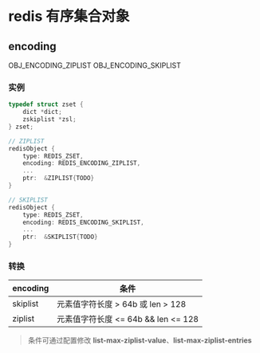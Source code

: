# redis 有序集合对象

## encoding

OBJ_ENCODING_ZIPLIST
OBJ_ENCODING_SKIPLIST

### 实例

```c
typedef struct zset {
    dict *dict;
    zskiplist *zsl;
} zset;

// ZIPLIST
redisObject {
    type: REDIS_ZSET,
    encoding: REDIS_ENCODING_ZIPLIST,
    ...
    ptr:  &ZIPLIST{TODO}
}

// SKIPLIST
redisObject {
    type: REDIS_ZSET,
    encoding: REDIS_ENCODING_SKIPLIST,
    ...
    ptr:  &SKIPLIST{TODO}
}
```

### 转换

| encoding | 条件                                |
| -------- | ----------------------------------- |
| skiplist | 元素值字符长度 > 64b 或 len > 128   |
| ziplist  | 元素值字符长度 <= 64b && len <= 128 |

> 条件可通过配置修改 **list-max-ziplist-value**、**list-max-ziplist-entries**
